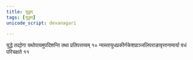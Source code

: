 ```yaml
---
title: युद्धम्
tags: [युद्धम्]
unicode_script: devanagari

---
```

युद्धे तद्योगा यथोपायमुपदिशन्ति तथा प्रतिपत्तव्यम् १० न्यस्तायुधप्रकीर्णकेशप्राञ्जलिपराङावृत्तानामार्या वधं परिचक्षते ११ 